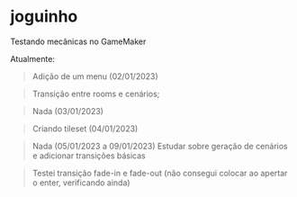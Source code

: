 # joguinho
Testando mecânicas no GameMaker

Atualmente:
> Adição de um menu (02/01/2023)

> Transição entre rooms e cenários;

> Nada (03/01/2023)

> Criando tileset (04/01/2023)

> Nada (05/01/2023 a 09/01/2023) 
> Estudar sobre geração de cenários e adicionar transições básicas

> Testei transição fade-in e fade-out (não consegui colocar ao apertar o enter, verificando ainda)
